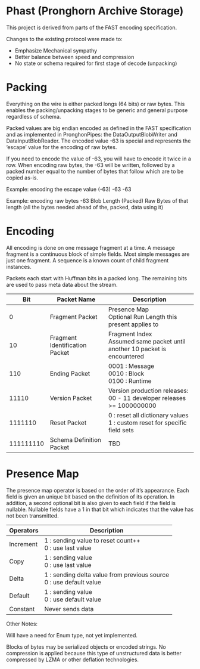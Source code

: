 Phast  (Pronghorn Archive Storage)
=====

This project is derived from parts of the FAST encoding specification.


Changes to the existing protocol were made to:
* Emphasize Mechanical sympathy
* Better balance between speed and compression
* No state or schema required for first stage of decode (unpacking)

# Packing

Everything on the wire is either packed longs (64 bits) or raw bytes. This enables the packing/unpacking stages to be generic and general purpose regardless of schema.


Packed values are big endian encoded as defined in the FAST specification and as implemented in PronghonPipes: the DataOutputBlobWriter and DataInputBlobReader. The encoded value -63 is special and represents the ‘escape’ value for the encoding of raw bytes.  


If you need to encode the value of -63, you will have to encode it twice in a row. When encoding raw bytes, the -63 will be written, followed by a packed number equal to the number of bytes that follow which are to be copied as-is.


Example: encoding the escape value (-63)
-63
-63


Example: encoding raw bytes
-63
Blob Length (Packed)
Raw Bytes of that length (all the bytes needed ahead of the, packed, data using it)


# Encoding

All encoding is done on one message fragment at a time. A message fragment is a continuous block of simple fields. Most simple messages are just one fragment. A sequence is a known count of child fragment instances.


Packets each start with Huffman bits in a packed long. The remaining bits are used to pass meta data about the stream.


Bit | Packet Name | Description
--- | ----------- | -----------
0 | Fragment Packet | Presence Map  <br> Optional Run Length this present applies to
10 | Fragment Identification Packet | Fragment Index <br> Assumed same packet until another 10 packet is encountered
110 | Ending Packet | 0001 : Message <br> 0010 : Block <br> 0100 : Runtime
11110 | Version Packet | Version production releases: <br> 00 - 11 developer releases <br> >= 1000000000
1111110 | Reset Packet | 0 : reset all dictionary values <br> 1 : custom reset for specific field sets
111111110 | Schema Definition Packet | TBD

# Presence Map

The presence map operator is based on the order of it’s appearance. Each field is given an unique bit based on the definition of its operation. In addition, a second optional bit is also given to each field if the field is nullable. Nullable fields have a 1 in that bit which indicates that the value has not been transmitted.

Operators | Description 
--------- | -----------
Increment | 1 : sending value to reset count++ <br> 0 : use last value
Copy | 1 : sending value <br> 0 : use last value
Delta | 1 : sending delta value from previous source <br> 0 : use default value
Default | 1 : sending value <br> 0 : use default value
Constant | Never sends data 


Other Notes:


Will have a need for Enum type, not yet implemented.


Blocks of bytes may be serialized objects or encoded strings. No compression is applied because this type of unstructured data is better compressed by LZMA or other deflation technologies.



